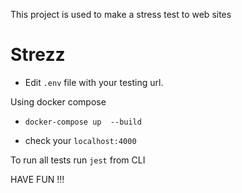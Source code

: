 This project is used to make a stress test to web sites
# Strezz


- Edit `.env` file with your testing url.

Using docker compose
- `docker-compose up  --build`
 
- check your `localhost:4000`

To run all tests run `jest` from CLI

HAVE FUN !!!
